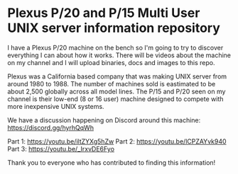 # Plexus P/20 and P/15 Multi User UNIX server information repository 
I have a Plexus P/20 machine on the bench so I'm going to try to discover everything I can about how it works. There will be videos about the machine on my channel and I will upload binaries, docs and images to this repo.

Plexus was a California based company that was making UNIX server from around 1980 to 1988. The number of machines sold is eastimated to be about 2,500 globally across all model lines. The P/15 and P/20 seen on my channel is their low-end (8 or 16 user) machine designed to compete with more inexpensive UNIX systems. 

We have a discussion happening on Discord around this machine: https://discord.gg/hyrhQqWh

Part 1: https://youtu.be/iltZYXg5hZw
Part 2: https://youtu.be/lCPZAYvk940
Part 3: https://youtu.be/_IrxvDE6Fyo

Thank you to everyone who has contributed to finding this information!
